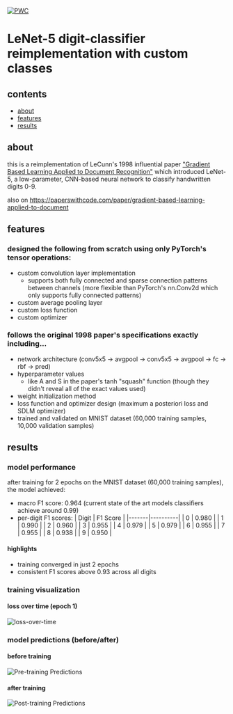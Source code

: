 [![PWC](https://img.shields.io/endpoint.svg?url=https://paperswithcode.com/badge/gradient-based-learning-applied-to-document/handwritten-digit-recognition-on-digits-1)](https://paperswithcode.com/sota/handwritten-digit-recognition-on-digits-1?p=gradient-based-learning-applied-to-document)

# LeNet-5 digit-classifier reimplementation with custom classes


## contents
- [about](#about)
- [features](#features)
- [results](#results)

## about
this is a reimplementation of LeCunn's 1998 influential paper ["Gradient Based Learning Applied to Document Recognition"](http://vision.stanford.edu/cs598_spring07/papers/Lecun98.pdf) which introduced LeNet-5, a low-parameter, CNN-based neural network to classify handwritten digits 0-9.

also on https://paperswithcode.com/paper/gradient-based-learning-applied-to-document
## features

### designed the following from scratch using only PyTorch's tensor operations:
- custom convolution layer implementation
  - supports both fully connected and sparse connection patterns between channels (more flexible than PyTorch's nn.Conv2d which only supports fully connected patterns)
- custom average pooling layer
- custom loss function
- custom optimizer

### follows the original 1998 paper's specifications exactly including...
- network architecture (conv5x5 -> avgpool -> conv5x5 -> avgpool -> fc -> rbf -> pred)
- hyperparameter values
  - like A and S in the paper's tanh "squash" function (though they didn't reveal all of the exact values used)
- weight initialization method 
- loss function and optimizer design (maximum a posteriori loss and SDLM optimizer)
- trained and validated on MNIST dataset (60,000 training samples, 10,000 validation samples)

## results

### model performance
after training for 2 epochs on the MNIST dataset (60,000 training samples), the model achieved:
- macro F1 score: 0.964 (current state of the art models classifiers achieve around 0.99)
- per-digit F1 scores:
  | Digit | F1 Score |
  |-------|----------|
  | 0     | 0.980    |
  | 1     | 0.990    |
  | 2     | 0.960    |
  | 3     | 0.955    |
  | 4     | 0.979    |
  | 5     | 0.979    |
  | 6     | 0.955    |
  | 7     | 0.955    |
  | 8     | 0.938    |
  | 9     | 0.950    |

#### highlights 
- training converged in just 2 epochs 
- consistent F1 scores above 0.93 across all digits

### training visualization
#### loss over time (epoch 1)
![loss-over-time](https://github.com/user-attachments/assets/c120031b-8aae-4a7b-987b-22330ea578dc)

### model predictions (before/after)
#### before training
![Pre-training Predictions](https://github.com/user-attachments/assets/88bb8314-6cfc-4ae2-89bb-8a9e44505977)

#### after training
![Post-training Predictions](https://github.com/user-attachments/assets/91b42650-4e7f-4e7e-a672-407cdf0683d4)


